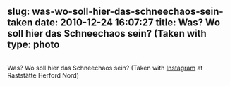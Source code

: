 slug: was-wo-soll-hier-das-schneechaos-sein-taken
date: 2010-12-24 16:07:27
title: Was? Wo soll hier das Schneechaos sein? (Taken with 
type: photo
---

<a href="http://instagr.am/p/rs8d/"><img src="{{@asset.url swerner/tumblr/2010-12-24-was-wo-soll-hier-das-schneechaos-sein-taken-ed53f10c27.jpeg}}" alt=""/></a>

Was? Wo soll hier das Schneechaos sein? (Taken with [Instagram](http://instagr.am) at Raststätte Herford Nord)

